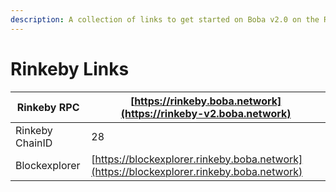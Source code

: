 ```yaml
---
description: A collection of links to get started on Boba v2.0 on the Rinkeby testnet
---
```


# Rinkeby Links

| Rinkeby RPC     | [https://rinkeby.boba.network](https://rinkeby-v2.boba.network)                          |
| --------------- | ---------------------------------------------------------------------------------------- |
| Rinkeby ChainID | 28                                                                                       |
| Blockexplorer   | [https://blockexplorer.rinkeby.boba.network](https://blockexplorer.rinkeby.boba.network) |
